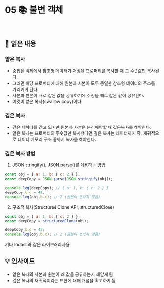 # 05 📚 불변 객체

<br>

## 📝 읽은 내용

### 얕은 복사
- 중첩된 객체에서 참조형 데이터가 저장된 프로퍼티를 복사할 때 그 주솟값만 복사된다.
- 그러면 해당 프로퍼티에 대해 원본과 사본이 모두 동일한 참조형 데이터의 주소를 가리키게 된다.
- 사본과 원본이 서로 같은 값을 공유하기에 수정을 해도 같은 값이 공유된다.
- 이것이 얕은 복사(swallow copy)이다.

### 깊은 복사
- 같은 데이터를 같고 있지만 원본과 사본을 분리해야할 때 깊은복사를 해야한다.
- 얕은 복사는 프로퍼티의 주솟값만 복사했다면 깊은 복사는 데이터까지 즉, 재귀적으로 데이터 메모리 구조 끝까지 복사를 해야한다.

### 깊은 복사 방법
1. JSON.stringify(), JSON.parse()를 이용하는 방법

```js
const obj = { a: 1, b: { c: 2 } };
const deepCopy = JSON.parse(JSON.stringify(obj));

console.log(deepCopy); // { a: 1, b: { c: 2 } }
deepCopy.b.c = 42;
console.log(obj.b.c); // 2 (원본이 변하지 않음)
```

2. 구조적 복사(Structured Clone API, structuredClone)

```js
const obj = { a: 1, b: { c: 2 } };
const deepCopy = structuredClone(obj);

deepCopy.b.c = 42;
console.log(obj.b.c); // 2 (원본이 변하지 않음)
```

기타 lodash와 같은 라이브러리사용

## 💡 인사이트
- 얕은 복사의 사본과 원본이 왜 값을 공유하는지 깨닫게 됨
- 깊은 복사의 재귀적이라는 표현에 대해 개념을 확고하게 됨
